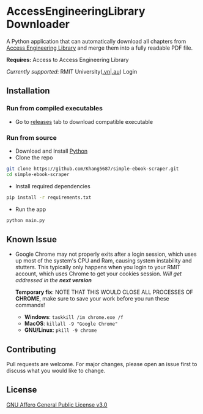 # AccessEngineeringLibrary Downloader

A Python application that can automatically download all chapters from [Access Engineering Library](https://www.accessengineeringlibrary.com) and merge them into a fully readable PDF file.

**Requires:** Access to Access Engineering Library

_Currently supported_: RMIT University([.vn](rmit.edu.vn)|[.au](rmit.edu.au)) Login

## Installation

### Run from compiled executables

- Go to [releases](https://github.com/Khang5687/simple-ebook-scraper/releases) tab to download compatible executable

### Run from source

- Download and Install [Python](https://www.python.org/)
- Clone the repo

```bash
git clone https://github.com/Khang5687/simple-ebook-scraper.git
cd simple-ebook-scraper
```

- Install required dependencies

```bash
pip install -r requirements.txt
```

- Run the app

```bash
python main.py
```

## Known Issue

- Google Chrome may not properly exits after a login session, which uses up most of the system's CPU and Ram, causing system instability and stutters. This typically only happens when you login to your RMIT account, which uses Chrome to get your cookies session. *Will get addressed in the **next version***

  **Temporary fix**: NOTE THAT THIS WOULD CLOSE ALL PROCESSES OF **CHROME**, make sure to save your work before you run these commands!

    - **Windows**: `taskkill /im chrome.exe /f`
    - **MacOS**: `killall -9 "Google Chrome"`
    - **GNU/Linux**: `pkill -9 chrome`

## Contributing

Pull requests are welcome. For major changes, please open an issue first
to discuss what you would like to change.

## License

[GNU Affero General Public License v3.0](https://github.com/Khang5687/simple-ebook-scraper/blob/main/LICENSE)
